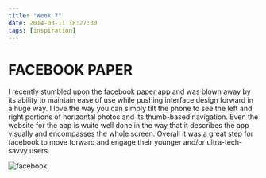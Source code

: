```yaml
---
title: "Week 7"
date: 2014-03-11 18:27:30 
tags: [inspiration] 
---
```




# FACEBOOK PAPER

I recently stumbled upon the [facebook paper app](https://www.facebook.com/paper/) and was blown away by its ability to maintain ease of use while pushing interface design forward in a huge way. I love the way you can simply tilt the phone to see the left and right portions of horizontal photos and its thumb-based navigation. Even the website for the app is wuite well done in the way that it describes the app visually and encompasses the whole screen. Overall it was a great step for facebook to move forward and engage their younger and/or ultra-tech-savvy users.

![facebook](http://static2.businessinsider.com/image/52ea3ac86bb3f72705631eeb-1200-924/facebook-paper-news-reading-app.jpg?1111233/300/300)